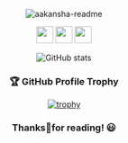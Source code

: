 <div align = "center">

![aakansha-readme](https://user-images.githubusercontent.com/11256141/120216029-1fb61480-c254-11eb-913f-8030bbf619b9.gif)

<!-- Badges -->
<a href="mailto:aakansha1216@gmail.com"><img src="https://img.shields.io/badge/Gmail-D14836?style=for-the-badge&logo=gmail&logoColor=white" height=30></a>
<a href="https://www.twitter.com/aakansha1216"><img src="https://img.shields.io/badge/Twitter-1DA1F2?style=for-the-badge&logo=twitter&logoColor=white" height=30></a>
 <a href="https://www.linkedin.com/in/aa1992"><img src="https://img.shields.io/badge/LinkedIn-0077B5?style=for-the-badge&logo=linkedin&logoColor=white" height=30></a>

 <!-- @Aakanksha Doshi's GitHub Statistics by Anuraghazra -->
![GitHub stats](https://github-readme-stats.vercel.app/api?username=ad1992&show_icons=true&theme=tokyonight&custom_title=Aakanksha%20Doshi's%20GitHub%20Statistics&border_radius=20.0&border_color=2f353b)

### 🏆 GitHub Profile Trophy
[![trophy](https://github-profile-trophy.vercel.app/?username=ad1992&theme=monokai&margin-w=15&margin-h=15&&no-frame=true&row=1)](https://github.com/ryo-ma/github-profile-trophy)

### Thanks🙏for reading! :smiley:
</div>
<!--
**ad1992/ad1992** is a ✨ _special_ ✨ repository because its `README.md` (this file) appears on your GitHub profile.

Here are some ideas to get you started 

- 🔭 I’m currently working on ...
- 🌱 I’m currently learning ...
- 👯 I’m looking to collaborate on ...
- 🤔 I’m looking for help with ...
- 💬 Ask me about ...
- 📫 How to reach me: ...
- 😄 Pronouns: ...
- ⚡ Fun fact: ...
-->
